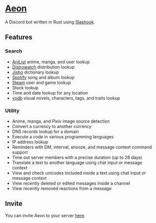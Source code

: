 # [Aeon](https://aeon.js.org/)

A Discord bot written in Rust using [Slashook](https://github.com/tonkku107/slashook).

## Features

### Search

-   [AniList](https://anilist.co/) anime, manga, and user lookup
-   [Distrowatch](https://distrowatch.com/) distribution lookup
-   [Jisho](https://jisho.org/) dictionary lookup
-   [Spotify](https://open.spotify.com/) song and album lookup
-   [Steam](https://steamcommunity.com/) user and game lookup
-   Stock lookup
-   Time and date lookup for any location
-   [vndb](https://vndb.org/) visual novels, characters, tags, and traits lookup

### Utility

-   Anime, manga, and Pixiv image source detection
-   Convert a currency to another currency
-   DNS records lookup for a domain
-   Execute a code in various programming languages
-   IP address lookup
-   Reminders with DM, interval, snooze, and message context command support
-   Time out server members with a precise duration (up to 28 days)
-   Translate a text to another language using chat input or message context
-   View and check unicodes included inside a text using chat input or message context
-   View recently deleted or edited messages inside a channel
-   View recently removed reactions from a message

## Invite

You can invite Aeon to your server [here](https://aeon.js.org/invite).
